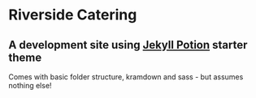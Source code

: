 
# Riverside Catering

## A development site using [Jekyll Potion](https://github.com/jnkly/jekyll-potion) starter theme

Comes with basic folder structure, kramdown and sass - but assumes nothing else!
